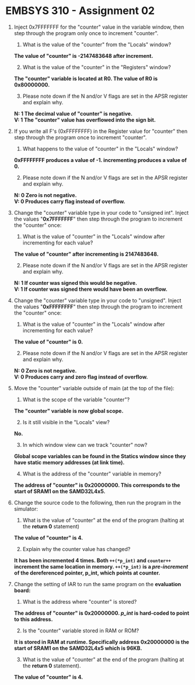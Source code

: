 # EMBSYS 310 - Assignment 02


1. Inject 0x7FFFFFFF for the "counter" value in the variable window, then step through the program only once to increment "counter".
    1. What is the value of the "counter" from the "Locals" window?

    **The value of "counter" is -2147483648 after increment.**

    2. What is the value of the "counter" in the "Registers" window?

    **The "counter" variable is located at R0. The value of R0 is 0x80000000.**

    3. Please note down if the N and/or V flags are set in the APSR register and explain why.

    **N: 1 The decimal value of "counter" is negative.**<br>
    **V: 1 The "counter" value has overflowed into the sign bit.**


2. If you write all F's (0xFFFFFFFF) in the Register value for "counter" then step through the program once to increment "counter".
    1. What happens to the value of "counter" in the "Locals" window?

    **0xFFFFFFFF produces a value of -1. incrementing produces a value of 0.**

    2. Please note down if the N and/or V flags are set in the APSR register and explain why.

    **N: 0 Zero is not negative.**<br>
    **V: 0 Produces carry flag instead of overflow.**


3. Change the "counter" variable type in your code to "unsigned int". Inject the values "**0x7FFFFFFF**" then step through the program to increment the "counter" once:
    1. What is the value of "counter" in the "Locals" window after incrementing for each value?

    **The value of "counter" after incrementing is 2147483648.**

    2. Please note down if the N and/or V flags are set in the APSR register and explain why.

    **N: 1 If counter was signed this would be negative.**<br>
    **V: 1 If counter was signed there would have been an overflow.**


4. Change the "counter" variable type in your code to "unsigned". Inject the values "**0xFFFFFFFF**" then step through the program to increment the "counter" once:
    1. What is the value of "counter" in the "Locals" window after incrementing for each value?

    **The value of "counter" is 0.**

    2. Please note down if the N and/or V flags are set in the APSR register and explain why.

    **N: 0 Zero is not negative.**<br>
    **V: 0 Produces carry and zero flag instead of overflow.**


5. Move the "counter" variable outside of main (at the top of the file):
    1. What is the scope of the variable "counter"?

    **The "counter" variable is now global scope.**

    2. Is it still visible in the "Locals" view?

    **No.**

    3. In which window view can we track "counter" now?

    **Global scope variables can be found in the Statics window since they have static memory addresses (at link time).**

    4. What is the address of the "counter" variable in memory?

    **The address of "counter" is 0x20000000. This corresponds to the start of SRAM1 on the SAMD32L4x5.**


6. Change the source code to the following, then run the program in the simulator:
    1. What is the value of "counter" at the end of the program (halting at the **return 0** statement)

    **The value of "counter" is 4.**

    2. Explain why the counter value has changed?

    **It has been incremented 4 times. Both `++(*p_int)` and `counter++` increment the same location in memory. `++(*p_int)` is a *pre-increment* of the dereferenced pointer, p_int, which points at counter.**


7. Change the setting of IAR to run the same program on the **evaluation board:**
    1. What is the address where "counter" is stored?

    **The address of "counter" is 0x20000000. *p_int* is hard-coded to point to this address.**

    2. Is the "counter" variable stored in RAM or ROM?

    **It is stored in RAM at runtime. Specifically address 0x20000000 is the start of SRAM1 on the SAMD32L4x5 which is 96KB.**

    3. What is the value of "counter" at the end of the program (halting at the **return 0** statement).

    **The value of "counter" is 4.**
